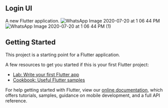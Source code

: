 ## Login UI


A new Flutter application.
![WhatsApp Image 2020-07-20 at 1 06 44 PM](https://user-images.githubusercontent.com/66554769/87916474-1c2cfb00-ca91-11ea-98a7-3a6d5467e44a.jpeg)
![WhatsApp Image 2020-07-20 at 1 06 44 PM (1)](https://user-images.githubusercontent.com/66554769/87916469-1afbce00-ca91-11ea-9c31-80f24d2d9eaa.jpeg)


## Getting Started

This project is a starting point for a Flutter application.

A few resources to get you started if this is your first Flutter project:

- [Lab: Write your first Flutter app](https://flutter.dev/docs/get-started/codelab)
- [Cookbook: Useful Flutter samples](https://flutter.dev/docs/cookbook)

For help getting started with Flutter, view our
[online documentation](https://flutter.dev/docs), which offers tutorials,
samples, guidance on mobile development, and a full API reference.
